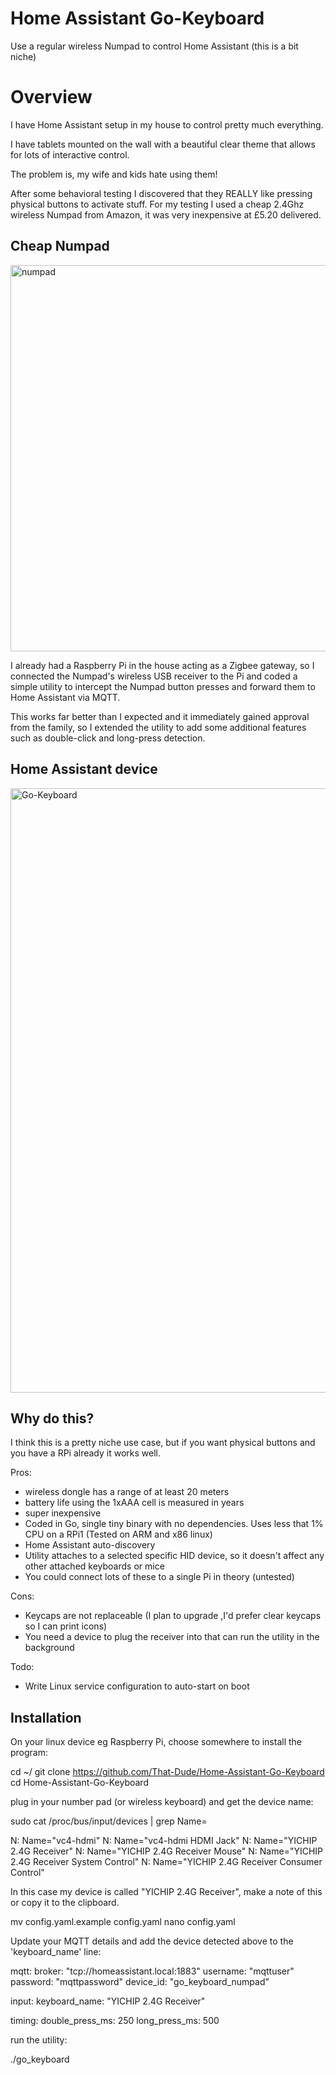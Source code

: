 # Home Assistant Go-Keyboard
Use a regular wireless Numpad to control Home Assistant (this is a bit niche)

# Overview

I have Home Assistant setup in my house to control pretty much everything.

I have tablets mounted on the wall with a beautiful clear theme that allows for lots of interactive control.

The problem is, my wife and kids hate using them!

After some behavioral testing I discovered that they REALLY like pressing physical buttons to activate stuff. For my testing I used a cheap 2.4Ghz wireless Numpad from Amazon, it was very inexpensive at £5.20 delivered.

## Cheap Numpad
<img width="612" height="618" alt="numpad" src="https://github.com/user-attachments/assets/2792109d-edd0-4e15-b272-3e7aa8c44d1d" />

I already had a Raspberry Pi in the house acting as a Zigbee gateway, so I connected the Numpad's wireless USB receiver to the Pi and coded a simple utility to intercept the Numpad button presses and forward them to Home Assistant via MQTT.

This works far better than I expected and it immediately gained approval from the family, so I extended the utility to add some additional features such as double-click and long-press detection.

## Home Assistant device
<img width="890" height="967" alt="Go-Keyboard" src="https://github.com/user-attachments/assets/e5df129e-48aa-4374-9d35-46b01bfa8640" />

## Why do this?
I think this is a pretty niche use case, but if you want physical buttons and you have a RPi already it works well.

Pros:
- wireless dongle has a range of at least 20 meters
- battery life using the 1xAAA cell is measured in years
- super inexpensive
- Coded in Go, single tiny binary with no dependencies. Uses less that 1% CPU on a RPi1 (Tested on ARM and x86 linux)
- Home Assistant auto-discovery
- Utility attaches to a selected specific HID device, so it doesn't affect any other attached keyboards or mice
- You could connect lots of these to a single Pi in theory (untested)

Cons:
- Keycaps are not replaceable (I plan to upgrade ,I'd prefer clear keycaps so I can print icons)
- You need a device to plug the receiver into that can run the utility in the background

Todo:
- Write Linux service configuration to auto-start on boot

## Installation

On your linux device eg Raspberry Pi, choose somewhere to install the program:

cd ~/
git clone https://github.com/That-Dude/Home-Assistant-Go-Keyboard
cd Home-Assistant-Go-Keyboard

plug in your number pad (or wireless keyboard) and get the device name:

sudo cat /proc/bus/input/devices | grep Name=

N: Name="vc4-hdmi"
N: Name="vc4-hdmi HDMI Jack"
N: Name="YICHIP 2.4G Receiver"
N: Name="YICHIP 2.4G Receiver Mouse"
N: Name="YICHIP 2.4G Receiver System Control"
N: Name="YICHIP 2.4G Receiver Consumer Control"

In this case my device is called "YICHIP 2.4G Receiver", make a note of this or copy it to the clipboard.

mv config.yaml.example config.yaml
nano config.yaml

Update your MQTT details and add the device detected above to the 'keyboard_name' line:

mqtt:
  broker: "tcp://homeassistant.local:1883"
  username: "mqttuser"
  password: "mqttpassword"
  device_id: "go_keyboard_numpad"

input:
  keyboard_name: "YICHIP 2.4G Receiver"

timing:
  double_press_ms: 250
  long_press_ms: 500

run the utility:

./go_keyboard